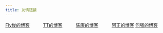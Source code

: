 ```yaml
---
title: 友情链接
---
```


[Fly俊的博客](https://qiujun.me)　　　[TT的博客](http://blog.silenttt.top)　　　[陈康的博客](http://www.kchen.cn)　　　[阿正的博客](https://zzsun.cc)
[何强的博客](http://www.heqiangfly.com)
